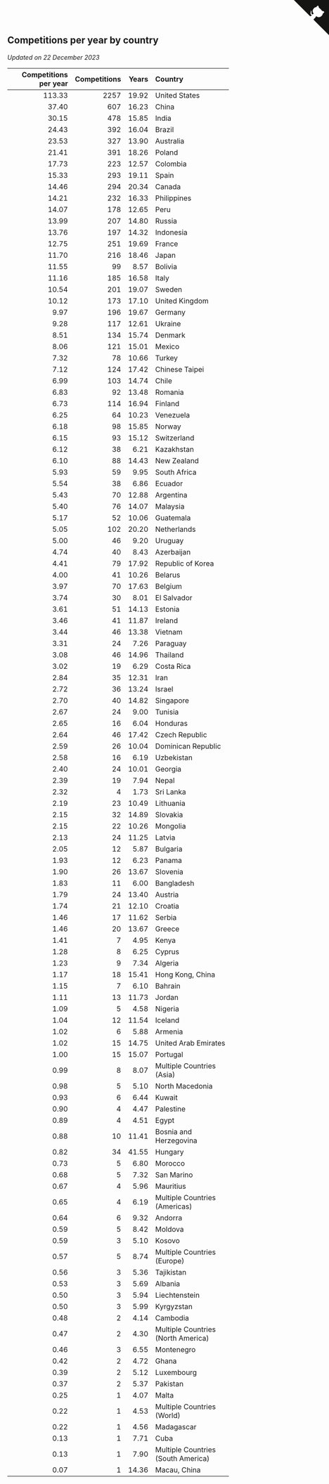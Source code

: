 ## Competitions per year by country

*Updated on 22 December 2023*

| Competitions per year | Competitions | Years | Country |
| ---: | ---: | ---: | :--- |
| 113.33 | 2257 | 19.92 | United States |
| 37.40 | 607 | 16.23 | China |
| 30.15 | 478 | 15.85 | India |
| 24.43 | 392 | 16.04 | Brazil |
| 23.53 | 327 | 13.90 | Australia |
| 21.41 | 391 | 18.26 | Poland |
| 17.73 | 223 | 12.57 | Colombia |
| 15.33 | 293 | 19.11 | Spain |
| 14.46 | 294 | 20.34 | Canada |
| 14.21 | 232 | 16.33 | Philippines |
| 14.07 | 178 | 12.65 | Peru |
| 13.99 | 207 | 14.80 | Russia |
| 13.76 | 197 | 14.32 | Indonesia |
| 12.75 | 251 | 19.69 | France |
| 11.70 | 216 | 18.46 | Japan |
| 11.55 | 99 | 8.57 | Bolivia |
| 11.16 | 185 | 16.58 | Italy |
| 10.54 | 201 | 19.07 | Sweden |
| 10.12 | 173 | 17.10 | United Kingdom |
| 9.97 | 196 | 19.67 | Germany |
| 9.28 | 117 | 12.61 | Ukraine |
| 8.51 | 134 | 15.74 | Denmark |
| 8.06 | 121 | 15.01 | Mexico |
| 7.32 | 78 | 10.66 | Turkey |
| 7.12 | 124 | 17.42 | Chinese Taipei |
| 6.99 | 103 | 14.74 | Chile |
| 6.83 | 92 | 13.48 | Romania |
| 6.73 | 114 | 16.94 | Finland |
| 6.25 | 64 | 10.23 | Venezuela |
| 6.18 | 98 | 15.85 | Norway |
| 6.15 | 93 | 15.12 | Switzerland |
| 6.12 | 38 | 6.21 | Kazakhstan |
| 6.10 | 88 | 14.43 | New Zealand |
| 5.93 | 59 | 9.95 | South Africa |
| 5.54 | 38 | 6.86 | Ecuador |
| 5.43 | 70 | 12.88 | Argentina |
| 5.40 | 76 | 14.07 | Malaysia |
| 5.17 | 52 | 10.06 | Guatemala |
| 5.05 | 102 | 20.20 | Netherlands |
| 5.00 | 46 | 9.20 | Uruguay |
| 4.74 | 40 | 8.43 | Azerbaijan |
| 4.41 | 79 | 17.92 | Republic of Korea |
| 4.00 | 41 | 10.26 | Belarus |
| 3.97 | 70 | 17.63 | Belgium |
| 3.74 | 30 | 8.01 | El Salvador |
| 3.61 | 51 | 14.13 | Estonia |
| 3.46 | 41 | 11.87 | Ireland |
| 3.44 | 46 | 13.38 | Vietnam |
| 3.31 | 24 | 7.26 | Paraguay |
| 3.08 | 46 | 14.96 | Thailand |
| 3.02 | 19 | 6.29 | Costa Rica |
| 2.84 | 35 | 12.31 | Iran |
| 2.72 | 36 | 13.24 | Israel |
| 2.70 | 40 | 14.82 | Singapore |
| 2.67 | 24 | 9.00 | Tunisia |
| 2.65 | 16 | 6.04 | Honduras |
| 2.64 | 46 | 17.42 | Czech Republic |
| 2.59 | 26 | 10.04 | Dominican Republic |
| 2.58 | 16 | 6.19 | Uzbekistan |
| 2.40 | 24 | 10.01 | Georgia |
| 2.39 | 19 | 7.94 | Nepal |
| 2.32 | 4 | 1.73 | Sri Lanka |
| 2.19 | 23 | 10.49 | Lithuania |
| 2.15 | 32 | 14.89 | Slovakia |
| 2.15 | 22 | 10.26 | Mongolia |
| 2.13 | 24 | 11.25 | Latvia |
| 2.05 | 12 | 5.87 | Bulgaria |
| 1.93 | 12 | 6.23 | Panama |
| 1.90 | 26 | 13.67 | Slovenia |
| 1.83 | 11 | 6.00 | Bangladesh |
| 1.79 | 24 | 13.40 | Austria |
| 1.74 | 21 | 12.10 | Croatia |
| 1.46 | 17 | 11.62 | Serbia |
| 1.46 | 20 | 13.67 | Greece |
| 1.41 | 7 | 4.95 | Kenya |
| 1.28 | 8 | 6.25 | Cyprus |
| 1.23 | 9 | 7.34 | Algeria |
| 1.17 | 18 | 15.41 | Hong Kong, China |
| 1.15 | 7 | 6.10 | Bahrain |
| 1.11 | 13 | 11.73 | Jordan |
| 1.09 | 5 | 4.58 | Nigeria |
| 1.04 | 12 | 11.54 | Iceland |
| 1.02 | 6 | 5.88 | Armenia |
| 1.02 | 15 | 14.75 | United Arab Emirates |
| 1.00 | 15 | 15.07 | Portugal |
| 0.99 | 8 | 8.07 | Multiple Countries (Asia) |
| 0.98 | 5 | 5.10 | North Macedonia |
| 0.93 | 6 | 6.44 | Kuwait |
| 0.90 | 4 | 4.47 | Palestine |
| 0.89 | 4 | 4.51 | Egypt |
| 0.88 | 10 | 11.41 | Bosnia and Herzegovina |
| 0.82 | 34 | 41.55 | Hungary |
| 0.73 | 5 | 6.80 | Morocco |
| 0.68 | 5 | 7.32 | San Marino |
| 0.67 | 4 | 5.96 | Mauritius |
| 0.65 | 4 | 6.19 | Multiple Countries (Americas) |
| 0.64 | 6 | 9.32 | Andorra |
| 0.59 | 5 | 8.42 | Moldova |
| 0.59 | 3 | 5.10 | Kosovo |
| 0.57 | 5 | 8.74 | Multiple Countries (Europe) |
| 0.56 | 3 | 5.36 | Tajikistan |
| 0.53 | 3 | 5.69 | Albania |
| 0.50 | 3 | 5.94 | Liechtenstein |
| 0.50 | 3 | 5.99 | Kyrgyzstan |
| 0.48 | 2 | 4.14 | Cambodia |
| 0.47 | 2 | 4.30 | Multiple Countries (North America) |
| 0.46 | 3 | 6.55 | Montenegro |
| 0.42 | 2 | 4.72 | Ghana |
| 0.39 | 2 | 5.12 | Luxembourg |
| 0.37 | 2 | 5.37 | Pakistan |
| 0.25 | 1 | 4.07 | Malta |
| 0.22 | 1 | 4.53 | Multiple Countries (World) |
| 0.22 | 1 | 4.56 | Madagascar |
| 0.13 | 1 | 7.71 | Cuba |
| 0.13 | 1 | 7.90 | Multiple Countries (South America) |
| 0.07 | 1 | 14.36 | Macau, China |


<a href="https://github.com/jonatanklosko/wca_statistics" class="github-corner" aria-label="View source on Github"><svg width="80" height="80" viewBox="0 0 250 250" style="fill:#151513; color:#fff; position: absolute; top: 0; border: 0; right: 0;" aria-hidden="true"><path d="M0,0 L115,115 L130,115 L142,142 L250,250 L250,0 Z"></path><path d="M128.3,109.0 C113.8,99.7 119.0,89.6 119.0,89.6 C122.0,82.7 120.5,78.6 120.5,78.6 C119.2,72.0 123.4,76.3 123.4,76.3 C127.3,80.9 125.5,87.3 125.5,87.3 C122.9,97.6 130.6,101.9 134.4,103.2" fill="currentColor" style="transform-origin: 130px 106px;" class="octo-arm"></path><path d="M115.0,115.0 C114.9,115.1 118.7,116.5 119.8,115.4 L133.7,101.6 C136.9,99.2 139.9,98.4 142.2,98.6 C133.8,88.0 127.5,74.4 143.8,58.0 C148.5,53.4 154.0,51.2 159.7,51.0 C160.3,49.4 163.2,43.6 171.4,40.1 C171.4,40.1 176.1,42.5 178.8,56.2 C183.1,58.6 187.2,61.8 190.9,65.4 C194.5,69.0 197.7,73.2 200.1,77.6 C213.8,80.2 216.3,84.9 216.3,84.9 C212.7,93.1 206.9,96.0 205.4,96.6 C205.1,102.4 203.0,107.8 198.3,112.5 C181.9,128.9 168.3,122.5 157.7,114.1 C157.9,116.9 156.7,120.9 152.7,124.9 L141.0,136.5 C139.8,137.7 141.6,141.9 141.8,141.8 Z" fill="currentColor" class="octo-body"></path></svg></a><style>.github-corner:hover .octo-arm{animation:octocat-wave 560ms ease-in-out}@keyframes octocat-wave{0%,100%{transform:rotate(0)}20%,60%{transform:rotate(-25deg)}40%,80%{transform:rotate(10deg)}}@media (max-width:500px){.github-corner:hover .octo-arm{animation:none}.github-corner .octo-arm{animation:octocat-wave 560ms ease-in-out}}</style>
